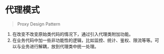 # 代理模式

> Proxy Design Pattern

1. 在改变不改变原始类代码的情况下，通过引入代理类附加功能。
2. 在业务代码中加一些非功能性的逻辑，比如监控、统计、鉴权、限流等等。可以与业务进行解耦，放到代理类中统一处理。